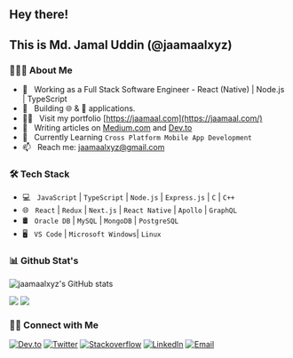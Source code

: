 ## Hey there! 
## This is Md. Jamal Uddin (@jaamaalxyz)

### 👨🏻‍💻 About Me

- 💼 &nbsp; Working as a Full Stack Software Engineer - React (Native) | Node.js | TypeScript
- 🤔 &nbsp; Building 🌐 & 📱 applications.
- 👨‍💻 &nbsp; Visit my portfolio [https://jaamaal.com](https://jaamaal.com/)
- 📝 &nbsp; Writing articles on [Medium.com](https://medium.com/@jaamaalxyz) and [Dev.to](https://dev.to/jaamaalxyz)
- 🌱 &nbsp; Currently Learning `Cross Platform Mobile App Development`
- 📫 &nbsp; Reach me: jaamaalxyz@gmail.com

### 🛠 Tech Stack

- 💻 &nbsp; `JavaScript` | `TypeScript` | `Node.js` | `Express.js` | `C` | `C++`
- 🌐 &nbsp; `React` | `Redux` | `Next.js` | `React Native` | `Apollo` | `GraphQL`
- 🛢 &nbsp; `Oracle DB` | `MySQL` | `MongoDB` | `PostgreSQL`
- 🖥 &nbsp; `VS Code` | `Microsoft Windows`| `Linux`

### 📊 Github Stat's
![jaamaalxyz's GitHub stats](https://github-readme-stats.vercel.app/api?username=jaamaalxyz&show_icons=true&theme=github_dark)

[![](https://komarev.com/ghpvc/?username=jaamaalxyz&color=blue&label=Profile%20Views)](https://github.com/jaamaalxyz/jaamaalxyz)
[![](https://img.shields.io/github/followers/jaamaalxyz?label=GitHub%20Followers)](https://github.com/jaamaalxyz)

### 🤝🏻 Connect with Me

<p>
<a href="https://dev.to/jaamaalxyz"><img alt="Dev.to" src="https://img.shields.io/badge/Dev.to-gray?style=flat-square&logo=dev-to"></a>
<a href="https://twitter.com/jaamaalxyz" target="blank"><img alt="Twitter" src="https://img.shields.io/badge/twitter-gray?style=flat-square&logo=twitter"/></a>  
<a href="https://stackoverflow.com/users/6542943/md-jamal-uddin"><img alt="Stackoverflow" src="https://img.shields.io/badge/Stackoverflow-gray?style=flat-square&logo=stackoverflow"></a>
<a href="https://www.linkedin.com/in/jaamaalxyz/"><img alt="LinkedIn" src="https://img.shields.io/badge/LinkedIn-gray?style=flat-square&logo=linkedin"></a>
<a href="mailto:jaamaalxyz@gmail.com"><img alt="Email" src="https://img.shields.io/badge/Email-jaamaalxyz@gmail.com-blue?style=flat-square&logo=gmail"></a>
</p>
